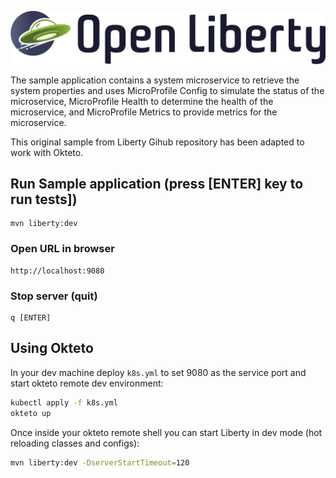 ![](https://github.com/OpenLiberty/open-liberty/blob/master/logos/logo_horizontal_light_navy.png)

The sample application contains a system microservice to retrieve the system properties and uses MicroProfile Config to simulate the status of the microservice, MicroProfile Health to determine the health of the microservice, and MicroProfile Metrics to provide metrics for the microservice.

This original sample from Liberty Gihub repository has been adapted to work with Okteto.

## Run Sample application (press [ENTER] key to run tests])
    mvn liberty:dev

### Open URL in browser
    http://localhost:9080

### Stop server (quit)
    q [ENTER]

## Using Okteto

In your dev machine deploy `k8s.yml` to set 9080 as the service port and start okteto remote dev environment:

```sh
kubectl apply -f k8s.yml
okteto up
```
Once inside your okteto remote shell you can start Liberty in dev mode (hot reloading classes and configs):

```sh
mvn liberty:dev -DserverStartTimeout=120
```
